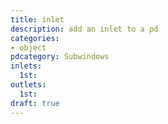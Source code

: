 ```yaml
---
title: inlet
description: add an inlet to a pd
categories:
- object
pdcategory: Subwindows
inlets:
  1st:
outlets:
  1st:
draft: true
---
```


